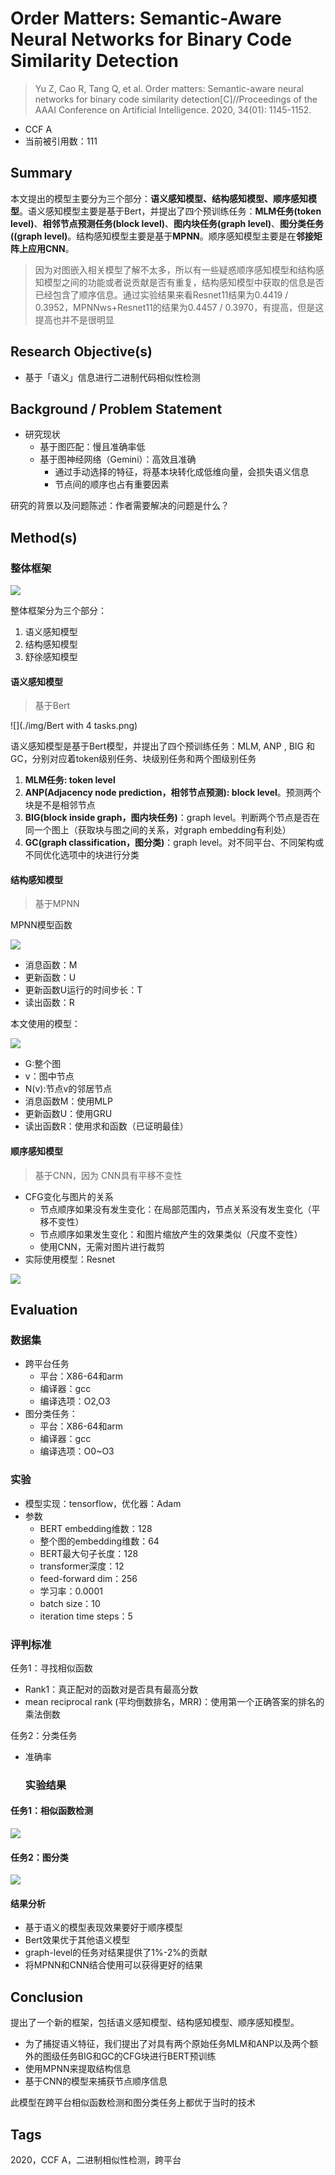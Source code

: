 # Order Matters: Semantic-Aware Neural Networks for Binary Code Similarity Detection

> Yu Z, Cao R, Tang Q, et al. Order matters: Semantic-aware neural networks for binary code similarity detection[C]//Proceedings of the AAAI Conference on Artificial Intelligence. 2020, 34(01): 1145-1152.

* CCF A
* 当前被引用数：111

## Summary

本文提出的模型主要分为三个部分：**语义感知模型、结构感知模型、顺序感知模型**。语义感知模型主要是基于Bert，并提出了四个预训练任务：**MLM任务(token level)**、**相邻节点预测任务(block level)**、**图内块任务(graph level)**、**图分类任务((graph level)**。结构感知模型主要是基于**MPNN**。顺序感知模型主要是在**邻接矩阵上应用CNN**。

> 因为对图嵌入相关模型了解不太多，所以有一些疑惑顺序感知模型和结构感知模型之间的功能或者说贡献是否有重复，结构感知模型中获取的信息是否已经包含了顺序信息。通过实验结果来看Resnet11结果为0.4419 / 0.3952，MPNNws+Resnet11的结果为0.4457 / 0.3970，有提高，但是这提高也并不是很明显

## Research Objective(s)

- 基于「语义」信息进行二进制代码相似性检测

## Background / Problem Statement

- 研究现状
  - 基于图匹配：慢且准确率低
  - 基于图神经网络（Gemini）：高效且准确
    - 通过手动选择的特征，将基本块转化成低维向量，会损失语义信息
    - 节点间的顺序也占有重要因素

研究的背景以及问题陈述：作者需要解决的问题是什么？

## Method(s)

### 整体框架

![](./img/ordermatters_整体框架.png)                  

整体框架分为三个部分：

1. 语义感知模型
2. 结构感知模型
3. 舒徐感知模型

#### 语义感知模型

> 基于Bert

![](./img/Bert with 4 tasks.png)                     

语义感知模型是基于Bert模型，并提出了四个预训练任务：MLM, ANP , BIG 和 GC，分别对应着token级别任务、块级别任务和两个图级别任务            

1.  **MLM任务: token level**
2. **ANP(Adjacency node prediction，相邻节点预测): block level**。预测两个块是不是相邻节点
3. **BIG(block inside graph，图内块任务)**：graph level。判断两个节点是否在同一个图上（获取块与图之间的关系，对graph embedding有利处）
4.  **GC(graph classification，图分类)**：graph level。对不同平台、不同架构或不同优化选项中的块进行分类

#### 结构感知模型

> 基于MPNN

MPNN模型函数

 ![](./img/MPNN公式.png)                                   

- 消息函数：M
- 更新函数：U
- 更新函数U运行的时间步长：T 
- 读出函数：R

本文使用的模型：              

![](./img/本片使用的模型.png)              

- G:整个图
- v：图中节点
- N(v):节点v的邻居节点
- 消息函数M：使用MLP
- 更新函数U：使用GRU
- 读出函数R：使用求和函数（已证明最佳）

#### 顺序感知模型

> 基于CNN，因为	CNN具有平移不变性

- CFG变化与图片的关系
  - 节点顺序如果没有发生变化：在局部范围内，节点关系没有发生变化（平移不变性）
  - 节点顺序如果发生变化：和图片缩放产生的效果类似（尺度不变性）
  - 使用CNN，无需对图片进行裁剪
- 实际使用模型：Resnet              

![](./img/顺序感知模型.png)                 

## Evaluation

### 数据集

- 跨平台任务
  - 平台：X86-64和arm
  - 编译器：gcc
  - 编译选项：O2,O3
- 图分类任务：
  - 平台：X86-64和arm
  - 编译器：gcc
  - 编译选项：O0~O3

### 实验

- 模型实现：tensorflow，优化器：Adam
- 参数
  - BERT embedding维数：128
  - 整个图的embedding维数：64
  - BERT最大句子长度：128
  - transformer深度：12
  - feed-forward dim：256
  - 学习率：0.0001
  - batch size：10
  - iteration time steps：5

### 评判标准

任务1：寻找相似函数

- Rank1：真正配对的函数对是否具有最高分数
- mean reciprocal rank (平均倒数排名，MRR)：使用第一个正确答案的排名的乘法倒数

任务2：分类任务

- 准确率

	### 实验结果

#### 任务1：相似函数检测

![](./img/任务1结果.png)                  

#### 任务2：图分类

![](./img/任务2结果.png)            

#### 结果分析

- 基于语义的模型表现效果要好于顺序模型
- Bert效果优于其他语义模型
- graph-level的任务对结果提供了1%-2%的贡献
- 将MPNN和CNN结合使用可以获得更好的结果

## Conclusion

提出了一个新的框架，包括语义感知模型、结构感知模型、顺序感知模型。

- 为了捕捉语义特征，我们提出了对具有两个原始任务MLM和ANP以及两个额外的图级任务BIG和GC的CFG块进行BERT预训练
- 使用MPNN来提取结构信息
- 基于CNN的模型来捕获节点顺序信息

此模型在跨平台相似函数检测和图分类任务上都优于当时的技术

## Tags

2020，CCF A，二进制相似性检测，跨平台
